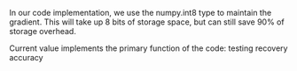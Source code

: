 In our code implementation, we use the numpy.int8 type to maintain the gradient. This will take up 8 bits of storage space, but can still save 90% of storage overhead.


Current value implements the primary function of the code: testing recovery accuracy
